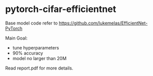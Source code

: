 # pytorch-cifar-efficientnet
Base model code refer to https://github.com/lukemelas/EfficientNet-PyTorch

Main Goal:
* tune hyperparameters
* 90% accuracy
* model no larger than 20M

Read report.pdf for more details.
